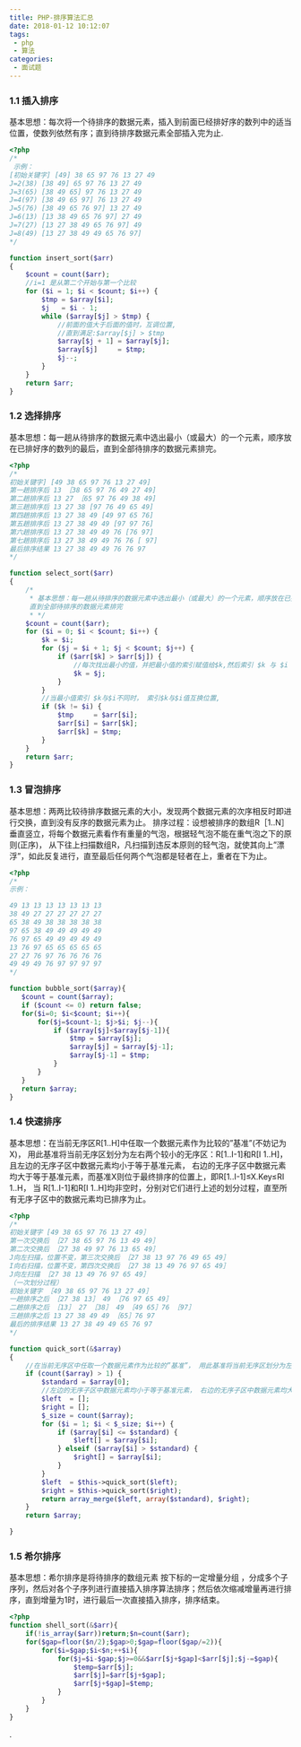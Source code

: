 ```yaml
---
title: PHP-排序算法汇总
date: 2018-01-12 10:12:07
tags:
 - php
 - 算法
categories:
 - 面试题
---
```



### 1.1 插入排序 
基本思想：每次将一个待排序的数据元素，插入到前面已经排好序的数列中的适当位置，使数列依然有序；直到待排序数据元素全部插入完为止.
```php
<?php
/*
 示例：
[初始关键字] [49] 38 65 97 76 13 27 49
J=2(38) [38 49] 65 97 76 13 27 49
J=3(65) [38 49 65] 97 76 13 27 49
J=4(97) [38 49 65 97] 76 13 27 49
J=5(76) [38 49 65 76 97] 13 27 49
J=6(13) [13 38 49 65 76 97] 27 49
J=7(27) [13 27 38 49 65 76 97] 49
J=8(49) [13 27 38 49 49 65 76 97]
*/

function insert_sort($arr)
{
    $count = count($arr);
    //i=1 是从第二个开始与第一个比较
    for ($i = 1; $i < $count; $i++) {
        $tmp = $array[$i];
        $j   = $i - 1;
        while ($array[$j] > $tmp) {
            //前面的值大于后面的值时，互调位置,
            //直到满足:$array[$j] > $tmp
            $array[$j + 1] = $array[$j];
            $array[$j]     = $tmp;
            $j--;
        }
    }
    return $arr;
}
```
<!--more-->
### 1.2 选择排序
基本思想：每一趟从待排序的数据元素中选出最小（或最大）的一个元素，顺序放在已排好序的数列的最后，直到全部待排序的数据元素排完。
```php
<?php
/*
初始关键字] [49 38 65 97 76 13 27 49]
第一趟排序后 13 ［38 65 97 76 49 27 49]
第二趟排序后 13 27 ［65 97 76 49 38 49]
第三趟排序后 13 27 38 [97 76 49 65 49]
第四趟排序后 13 27 38 49 [49 97 65 76]
第五趟排序后 13 27 38 49 49 [97 97 76]
第六趟排序后 13 27 38 49 49 76 [76 97]
第七趟排序后 13 27 38 49 49 76 76 [ 97]
最后排序结果 13 27 38 49 49 76 76 97
*/

function select_sort($arr)
{
    /*
     * 基本思想：每一趟从待排序的数据元素中选出最小（或最大）的一个元素，顺序放在已排好序的数列的最后，
     直到全部待排序的数据元素排完
     * */
    $count = count($arr);
    for ($i = 0; $i < $count; $i++) {
        $k = $i;
        for ($j = $i + 1; $j < $count; $j++) {
            if ($arr[$k] > $arr[$j]) {
                //每次找出最小的值，并把最小值的索引赋值给$k,然后索引 $k 与 $i 值比较，
                $k = $j;
            }
        }
        //当最小值索引 $k与$i不同时， 索引$k与$i值互换位置,
        if ($k != $i) {
            $tmp     = $arr[$i];
            $arr[$i] = $arr[$k];
            $arr[$k] = $tmp;
        }
    }
    return $arr;
}
```
 
### 1.3 冒泡排序 
基本思想：两两比较待排序数据元素的大小，发现两个数据元素的次序相反时即进行交换，直到没有反序的数据元素为止。 排序过程：设想被排序的数组R［1..N］垂直竖立，将每个数据元素看作有重量的气泡，根据轻气泡不能在重气泡之下的原则(正序)， 从下往上扫描数组R，凡扫描到违反本原则的轻气泡，就使其向上”漂浮”，如此反复进行，直至最后任何两个气泡都是轻者在上，重者在下为止。 

```php
<?php
/*
示例：

49 13 13 13 13 13 13 13
38 49 27 27 27 27 27 27
65 38 49 38 38 38 38 38
97 65 38 49 49 49 49 49
76 97 65 49 49 49 49 49
13 76 97 65 65 65 65 65
27 27 76 97 76 76 76 76
49 49 49 76 97 97 97 97
*/

function bubble_sort($array){
   $count = count($array);
   if ($count <= 0) return false;
   for($i=0; $i<$count; $i++){
       for($j=$count-1; $j>$i; $j--){
           if ($array[$j]<$array[$j-1]){
               $tmp = $array[$j];
               $array[$j] = $array[$j-1];
               $array[$j-1] = $tmp;
           }
       }
   }
   return $array;
}
```

### 1.4 快速排序 
基本思想：在当前无序区R[1..H]中任取一个数据元素作为比较的”基准”(不妨记为X)， 用此基准将当前无序区划分为左右两个较小的无序区：R[1..I-1]和R[I 1..H]，且左边的无序子区中数据元素均小于等于基准元素， 右边的无序子区中数据元素均大于等于基准元素，而基准X则位于最终排序的位置上，即R[1..I-1]≤X.Key≤RI 1..H， 当 R[1..I-1]和R[I 1..H]均非空时，分别对它们进行上述的划分过程，直至所有无序子区中的数据元素均已排序为止。


```php
<?php
/*
初始关键字 [49 38 65 97 76 13 27 49］
第一次交换后 ［27 38 65 97 76 13 49 49］
第二次交换后 ［27 38 49 97 76 13 65 49］
J向左扫描，位置不变，第三次交换后 ［27 38 13 97 76 49 65 49］
I向右扫描，位置不变，第四次交换后 ［27 38 13 49 76 97 65 49］
J向左扫描 ［27 38 13 49 76 97 65 49］
（一次划分过程）
初始关键字 ［49 38 65 97 76 13 27 49］
一趟排序之后 ［27 38 13］ 49 ［76 97 65 49］
二趟排序之后 ［13］ 27 ［38］ 49 ［49 65］76 ［97］
三趟排序之后 13 27 38 49 49 ［65］76 97
最后的排序结果 13 27 38 49 49 65 76 97
*/

function quick_sort(&$array)
{
    //在当前无序区中任取一个数据元素作为比较的”基准”， 用此基准将当前无序区划分为左右两个较小的无序区
    if (count($array) > 1) {
        $standard = $array[0];
        //左边的无序子区中数据元素均小于等于基准元素， 右边的无序子区中数据元素均大于等于基准元素
        $left  = [];
        $right = [];
        $_size = count($array);
        for ($i = 1; $i < $_size; $i++) {
            if ($array[$i] <= $standard) {
                $left[] = $array[$i];
            } elseif ($array[$i] > $standard) {
                $right[] = $array[$i];
            }
        }
        $left  = $this->quick_sort($left);
        $right = $this->quick_sort($right);
        return array_merge($left, array($standard), $right);
    }
    return $array;

}
```
### 1.5 希尔排序
基本思想：希尔排序是将待排序的数组元素 按下标的一定增量分组 ，分成多个子序列，然后对各个子序列进行直接插入排序算法排序；然后依次缩减增量再进行排序，直到增量为1时，进行最后一次直接插入排序，排序结束。
```php
<?php
function shell_sort(&$arr){
    if(!is_array($arr))return;$n=count($arr);
    for($gap=floor($n/2);$gap>0;$gap=floor($gap/=2)){
        for($i=$gap;$i<$n;++$i){
            for($j=$i-$gap;$j>=0&&$arr[$j+$gap]<$arr[$j];$j-=$gap){
                $temp=$arr[$j];
                $arr[$j]=$arr[$j+$gap];
                $arr[$j+$gap]=$temp;
            }
        }
    }
}
```
.